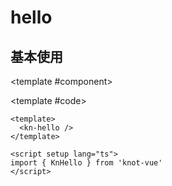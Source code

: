 # hello

## 基本使用

<ComponentCard>

<template #component>
<kn-hello />
</template>

<template #code>

```vue
<template>
  <kn-hello />
</template>

<script setup lang="ts">
import { KnHello } from 'knot-vue'
</script>
```

</template>
</ComponentCard>

<script setup>

</script>
